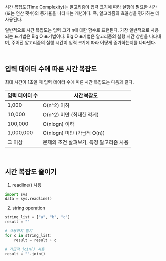 <br />

시간 복잡도(Time Complexity)는 알고리즘이 입력 크기에 따라 실행에 필요한 시간(또는 연산 횟수)의 증가율을 나타내는 개념이다. 즉, 알고리즘의 효율성을 평가하는 데 사용된다.

일반적으로 시간 복잡도는 입력 크기 n에 대한 함수로 표현된다. 가장 일반적으로 사용되는 표기법은 Big O 표기법이다. Big O 표기법은 알고리즘의 실행 시간 상한을 나타내며, 주어진 알고리즘의 실행 시간이 입력 크기에 따라 어떻게 증가하는지를 나타낸다.

<br />

## 입력 데이터 수에 따른 시간 복잡도

최대 시간이 1초일 때 입력 데이터 수에 따른 시간 복잡도는 다음과 같다.

| 입력 데이터 수 | 시간 복잡도                              |
| -------------- | ---------------------------------------- |
| 1,000          | O(n^2) 이하                              |
| 10,000         | O(n^2) 미만 (최대한 적게)                |
| 100,000        | O(nlogn) 이하                            |
| 1,000,000      | O(nlogn) 미만 (가급적 O(n))              |
| 그 이상        | 문제의 조건 살펴보기, 특정 알고리즘 사용 |

<br />

## 시간 복잡도 줄이기

1. readline() 사용

```python
import sys
data = sys.readline()
```

2. string operation

```python
string_list = ["a", "b", "c"]
result = ""

# 사용하지 말기
for c in string_list:
	result = result + c

# 가급적 join() 사용
result = "".join()
```

<br />
